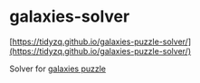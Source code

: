 # galaxies-solver

[https://tidyzq.github.io/galaxies-puzzle-solver/](https://tidyzq.github.io/galaxies-puzzle-solver/)

Solver for [galaxies puzzle](https://www.puzzle-galaxies.com/)

